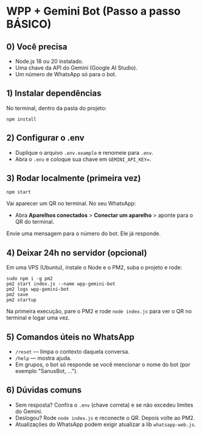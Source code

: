 # WPP + Gemini Bot (Passo a passo BÁSICO)

## 0) Você precisa
- Node.js 18 ou 20 instalado.
- Uma chave da API do Gemini (Google AI Studio).
- Um número de WhatsApp só para o bot.

## 1) Instalar dependências
No terminal, dentro da pasta do projeto:
```
npm install
```

## 2) Configurar o .env
- Duplique o arquivo `.env.example` e renomeie para `.env`.
- Abra o `.env` e coloque sua chave em `GEMINI_API_KEY=`.

## 3) Rodar localmente (primeira vez)
```
npm start
```
Vai aparecer um QR no terminal. No seu WhatsApp:
- Abra **Aparelhos conectados** > **Conectar um aparelho** > aponte para o QR do terminal.

Envie uma mensagem para o número do bot. Ele já responde.

## 4) Deixar 24h no servidor (opcional)
Em uma VPS (Ubuntu), instale o Node e o PM2, suba o projeto e rode:
```
sudo npm i -g pm2
pm2 start index.js --name wpp-gemini-bot
pm2 logs wpp-gemini-bot
pm2 save
pm2 startup
```
Na primeira execução, pare o PM2 e rode `node index.js` para ver o QR no terminal e logar uma vez.

## 5) Comandos úteis no WhatsApp
- `/reset` — limpa o contexto daquela conversa.
- `/help` — mostra ajuda.
- Em grupos, o bot só responde se você mencionar o nome do bot (por exemplo "SanusBot, ...").

## 6) Dúvidas comuns
- Sem resposta? Confira o `.env` (chave correta) e se não excedeu limites do Gemini.
- Deslogou? Rode `node index.js` e reconecte o QR. Depois volte ao PM2.
- Atualizações do WhatsApp podem exigir atualizar a lib `whatsapp-web.js`.
